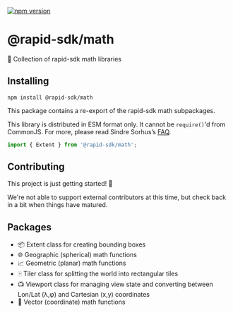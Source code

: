 [![npm version](https://badge.fury.io/js/%40rapid-sdk%2Fmath.svg)](https://badge.fury.io/js/%40rapid-sdk%2Fmath)


# @rapid-sdk/math

🔢 Collection of rapid-sdk math libraries


## Installing

`npm install @rapid-sdk/math`

This package contains a re-export of the rapid-sdk math subpackages.

This library is distributed in ESM format only.  It cannot be `require()`'d from CommonJS.
For more, please read Sindre Sorhus’s [FAQ](https://gist.github.com/sindresorhus/a39789f98801d908bbc7ff3ecc99d99c).


```js
import { Extent } from '@rapid-sdk/math';
```


## Contributing

This project is just getting started! 🌱

We're not able to support external contributors at this time, but check back in a bit when things have matured.


## Packages

- 📦 Extent class for creating bounding boxes
- 🌐 Geographic (spherical) math functions
- 📈 Geometric (planar) math functions
- 🀄️ Tiler class for splitting the world into rectangular tiles
- 📺 Viewport class for managing view state and converting between Lon/Lat (λ,φ) and Cartesian (x,y) coordinates
- 📐 Vector (coordinate) math functions
